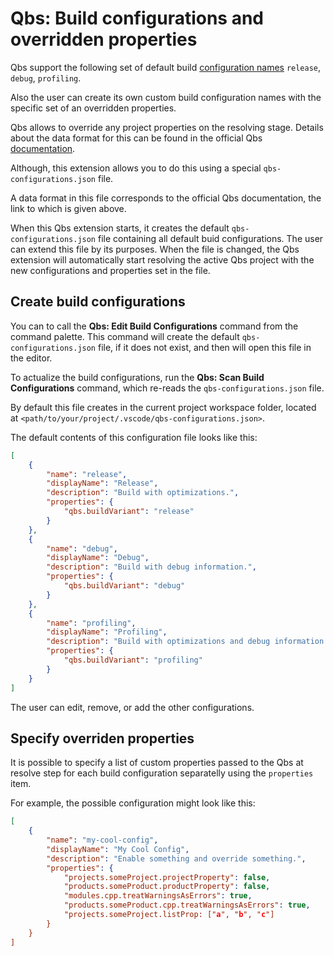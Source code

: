 # Qbs: Build configurations and overridden properties

Qbs support the following set of default build
[configuration names](https://doc.qt.io/qbs/cli-build.html#config-configuration-op-op-name)
`release`, `debug`, `profiling`.

Also the user can create its own custom build configuration
names with the specific set of an overridden properties.

Qbs allows to override any project properties on the
resolving stage. Details about the data format for this
can be found in the official Qbs
[documentation](https://doc.qt.io/qbs/language-introduction.html#overriding-property-values-from-the-command-line).

Although, this extension allows you to do this using
a special `qbs-configurations.json` file.

A data format in this file corresponds to the official
Qbs documentation, the link to which is given above.

When this Qbs extension starts, it creates the default
`qbs-configurations.json` file containing all default
buid configurations. The user can extend this file by its
purposes. When the file is changed, the Qbs extension will
automatically start resolving the active Qbs project
with the new configurations and properties set in the file.

## Create build configurations

You can to call the **Qbs: Edit Build Configurations** command
from the command palette. This command will create the default
`qbs-configurations.json` file, if it does not exist,
and then will open this file in the editor.

To actualize the build configurations, run the
**Qbs: Scan Build Configurations** command, which re-reads the
`qbs-configurations.json` file.

By default this file creates in the current project
workspace folder, located at
`<path/to/your/project/.vscode/qbs-configurations.json>`.

The default contents of this configuration file looks
like this:

```json
[
    {
        "name": "release",
        "displayName": "Release",
        "description": "Build with optimizations.",
        "properties": {
            "qbs.buildVariant": "release"
        }
    },
    {
        "name": "debug",
        "displayName": "Debug",
        "description": "Build with debug information.",
        "properties": {
            "qbs.buildVariant": "debug"
        }
    },
    {
        "name": "profiling",
        "displayName": "Profiling",
        "description": "Build with optimizations and debug information.",
        "properties": {
            "qbs.buildVariant": "profiling"
        }
    }
]
```

The user can edit, remove, or add the other configurations.

## Specify overriden properties

It is possible to specify a list of custom properties passed
to the Qbs at resolve step for each build configuration
separatelly using the `properties` item.

For example, the possible configuration might look like this:

```json
[
    {
        "name": "my-cool-config",
        "displayName": "My Cool Config",
        "description": "Enable something and override something.",
        "properties": {
            "projects.someProject.projectProperty": false,
            "products.someProduct.productProperty": false,
            "modules.cpp.treatWarningsAsErrors": true,
            "products.someProduct.cpp.treatWarningsAsErrors": true,
            "projects.someProject.listProp: ["a", "b", "c"]
        }
    }
]
```
